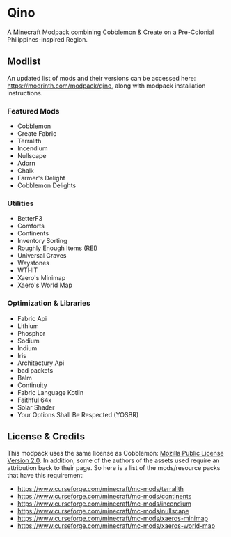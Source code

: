 # Qino

A Minecraft Modpack combining Cobblemon & Create on a Pre-Colonial Philippines-inspired Region.

## Modlist
An updated list of mods and their versions can be accessed here: https://modrinth.com/modpack/qino, along with modpack installation instructions.

### Featured Mods
- Cobblemon
- Create Fabric
- Terralith
- Incendium
- Nullscape
- Adorn
- Chalk
- Farmer's Delight
- Cobblemon Delights

### Utilities
- BetterF3
- Comforts
- Continents
- Inventory Sorting
- Roughly Enough Items (REI)
- Universal Graves
- Waystones
- WTHIT
- Xaero's Minimap
- Xaero's World Map

### Optimization & Libraries
- Fabric Api
- Lithium
- Phosphor
- Sodium
- Indium
- Iris
- Architectury Api
- bad packets
- Balm
- Continuity
- Fabric Language Kotlin
- Faithful 64x
- Solar Shader
- Your Options Shall Be Respected (YOSBR)

##  License & Credits

This modpack uses the same license as Cobblemon: [Mozilla Public License Version 2.0](https://www.mozilla.org/en-US/MPL/2.0/). In addition, some of the authors of the assets used require an attribution back to their page. So here is a list of the mods/resource packs that have this requirement:

- https://www.curseforge.com/minecraft/mc-mods/terralith
- https://www.curseforge.com/minecraft/mc-mods/continents
- https://www.curseforge.com/minecraft/mc-mods/incendium
- https://www.curseforge.com/minecraft/mc-mods/nullscape
- https://www.curseforge.com/minecraft/mc-mods/xaeros-minimap
- https://www.curseforge.com/minecraft/mc-mods/xaeros-world-map
